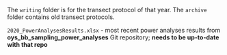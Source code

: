 The `writing` folder is for the transect protocol of that year. The `archive` folder contains old transect protocols.
  
`2020_PowerAnalysesResults.xlsx` - most recent power analyses results from **oys_bb_sampling_power_analyses** Git repository; **needs to be up-to-date with that repo**